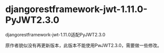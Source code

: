 # djangorestframework-jwt-1.11.0-PyJWT2.3.0
djangorestframework-jwt-1.11.0适配PyJWT2.3.0

原作者貌似没有再更新版本，此版本不能使用PwJWT2.3.0，需要做一些修改。
